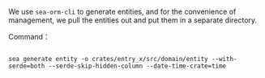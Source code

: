 We use `sea-orm-cli` to generate entities, and for the convenience of management, we pull the entities out and put them in a separate directory.

Command：

```shell

sea generate entity -o crates/entry_x/src/domain/entity --with-serde=both --serde-skip-hidden-column --date-time-crate=time
```
